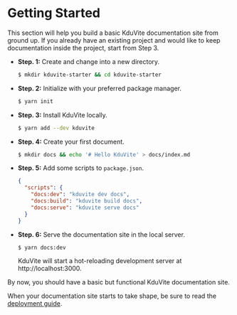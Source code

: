 # Getting Started

This section will help you build a basic KduVite documentation site from ground up. If you already have an existing project and would like to keep documentation inside the project, start from Step 3.

- **Step. 1:** Create and change into a new directory.

  ```bash
  $ mkdir kduvite-starter && cd kduvite-starter
  ```

- **Step. 2:** Initialize with your preferred package manager.

  ```bash
  $ yarn init
  ```

- **Step. 3:** Install KduVite locally.

  ```bash
  $ yarn add --dev kduvite
  ```

- **Step. 4:** Create your first document.

  ```bash
  $ mkdir docs && echo '# Hello KduVite' > docs/index.md
  ```

- **Step. 5:** Add some scripts to `package.json`.

  ```json
  {
    "scripts": {
      "docs:dev": "kduvite dev docs",
      "docs:build": "kduvite build docs",
      "docs:serve": "kduvite serve docs"
    }
  }
  ```

- **Step. 6:** Serve the documentation site in the local server.

  ```bash
  $ yarn docs:dev
  ```

  KduVite will start a hot-reloading development server at http://localhost:3000.

By now, you should have a basic but functional KduVite documentation site.

When your documentation site starts to take shape, be sure to read the [deployment guide](./deploy).
